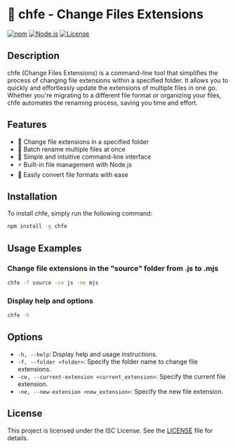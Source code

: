 # 🔄 chfe - Change Files Extensions

[![npm](https://img.shields.io/badge/npm-v7.0.0-red.svg)](https://www.npmjs.com/package/chfe)
[![Node.js](https://img.shields.io/badge/node-v14.0.0-green.svg)](https://nodejs.org/)
[![License](https://img.shields.io/badge/license-ISC-blue.svg)](LICENSE)


## Description

chfe (Change Files Extensions) is a command-line tool that simplifies the process of changing file extensions within a specified folder. It allows you to quickly and effortlessly update the extensions of multiple files in one go. Whether you're migrating to a different file format or organizing your files, chfe automates the renaming process, saving you time and effort.

## Features

- 🔄 Change file extensions in a specified folder
- 🚀 Batch rename multiple files at once
- 🌟 Simple and intuitive command-line interface
- ⚡️ Built-in file management with Node.js
- 🔄 Easily convert file formats with ease

## Installation

To install chfe, simply run the following command:

```bash
npm install -g chfe
```

## Usage Examples

### Change file extensions in the "source" folder from .js to .mjs

```bash
chfe -f source -ce js -ne mjs
```

### Display help and options

```bash
chfe -h
```

## Options

- `-h, --help`: Display help and usage instructions.
- `-f, --folder <folder>`: Specify the folder name to change file extensions.
- `-ce, --current-extension <current_extension>`: Specify the current file extension.
- `-ne, --new-extension <new_extension>`: Specify the new file extension.

## License

This project is licensed under the ISC License. See the [LICENSE](LICENSE) file for details.
